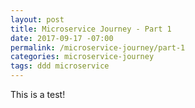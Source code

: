 ```yaml
---
layout: post
title: Microservice Journey - Part 1
date: 2017-09-17 -07:00
permalink: /microservice-journey/part-1
categories: microservice-journey
tags: ddd microservice
---
```

This is a test!
